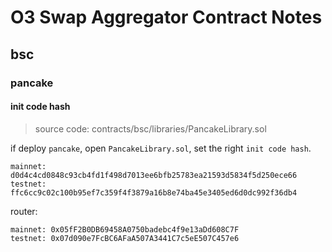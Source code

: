# O3 Swap Aggregator Contract Notes

## bsc

### pancake

#### init code hash

> source code: contracts/bsc/libraries/PancakeLibrary.sol

if deploy `pancake`, open `PancakeLibrary.sol`, set the right `init code hash`.

    mainnet: d0d4c4cd0848c93cb4fd1f498d7013ee6bfb25783ea21593d5834f5d250ece66
    testnet: ffc6cc9c02c100b95ef7c359f4f3879a16b8e74ba45e3405ed6d0dc992f36db4

router:

    mainnet: 0x05fF2B0DB69458A0750badebc4f9e13aDd608C7F
    testnet: 0x07d090e7FcBC6AFaA507A3441C7c5eE507C457e6
